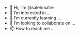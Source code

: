 - 👋 Hi, I’m @salehmatre
- 👀 I’m interested in ...
- 🌱 I’m currently learning ...
- 💞️ I’m looking to collaborate on ...
- 📫 How to reach me ...

<!---
salehmatre/salehmatre is a ✨ special ✨ repository because its `README.md` (this file) appears on your GitHub profile.
You can click the Preview link to take a look at your changes.
--->
